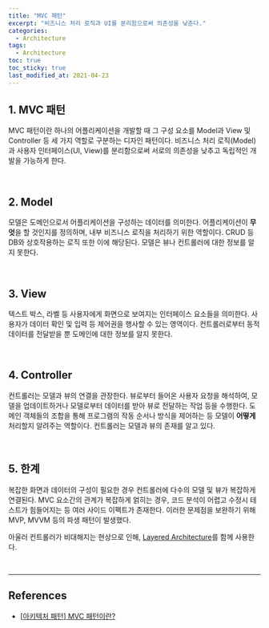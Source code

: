 ```yaml
---
title: "MVC 패턴"
excerpt: "비즈니스 처리 로직과 UI를 분리함으로써 의존성을 낮춘다."
categories:
  - Architecture
tags:
  - Architecture
toc: true
toc_sticky: true
last_modified_at: 2021-04-23
---
```


## 1. MVC 패턴

MVC 패턴이란 하나의 어플리케이션을 개발할 때 그 구성 요소를 Model과 View 및 Controller 등 세 가지 역할로 구분하는 디자인 패턴이다. 비즈니스 처리 로직(Model)과 사용자 인터페이스(UI, View)를 분리함으로써 서로의 의존성을 낮추고 독립적인 개발을 가능하게 한다.

<br>

## 2. Model

모델은 도메인으로서 어플리케이션을 구성하는 데이터를 의미한다. 어플리케이션이 **무엇**을 할 것인지를 정의하며, 내부 비즈니스 로직을 처리하기 위한 역할이다. CRUD 등 DB와 상호작용하는 로직 또한 이에 해당된다. 모델은 뷰나 컨트롤러에 대한 정보를 알지 못한다.

<br>

## 3. View

텍스트 박스, 라벨 등 사용자에게 화면으로 보여지는 인터페이스 요소들을 의미한다. 사용자가 데이터 확인 및 입력 등 제어권을 행사할 수 있는 영역이다. 컨트롤러로부터 동적 데이터를 전달받을 뿐 도메인에 대한 정보를 알지 못한다.

<br>

## 4. Controller

컨트롤러는 모델과 뷰의 연결을 관장한다. 뷰로부터 들어온 사용자 요청을 해석하여, 모델을 업데이트하거나 모델로부터 데이터를 받아 뷰로 전달하는 작업 등을 수행한다. 도메인 객체들의 조합을 통해 프로그램의 작동 순서나 방식을 제어하는 등 모델이 **어떻게** 처리할지 알려주는 역할이다. 컨트롤러는 모델과 뷰의 존재를 알고 있다.

<br>

## 5. 한계

복잡한 화면과 데이터의 구성이 필요한 경우 컨트롤러에 다수의 모델 및 뷰가 복잡하게 연결된다. MVC 요소간의 관계가 복잡하게 얽히는 경우, 코드 분석이 어렵고 수정시 테스트가 힘들어지는 등 여러 사이드 이펙트가 존재한다. 이러한 문제점을 보완하기 위해 MVP, MVVM 등의 파생 패턴이 발생했다.

아울러 컨트롤러가 비대해지는 현상으로 인해, [Layered Architecture](https://xlffm3.github.io/architecture/LayeredArchitecture/)를 함께 사용한다.

<br>

---

## References

* [[아키텍처 패턴] MVC 패턴이란?](https://medium.com/@jang.wangsu/%EB%94%94%EC%9E%90%EC%9D%B8%ED%8C%A8%ED%84%B4-mvc-%ED%8C%A8%ED%84%B4%EC%9D%B4%EB%9E%80-1d74fac6e256)
